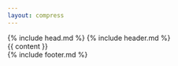 ```yaml
---
layout: compress
---
```

<!DOCTYPE html>
<html lang="{{ page.lang | default: site.lang | default: "en" }}">
  {% include head.md %}
  <body>
    {% include header.md %}
    <main class="page-content {% if page.layout == 'post' %}blog-post{% endif %}" aria-label="Content">
        {{ content }}
    </main>
    {% include footer.md %}
  </body>
</html>
